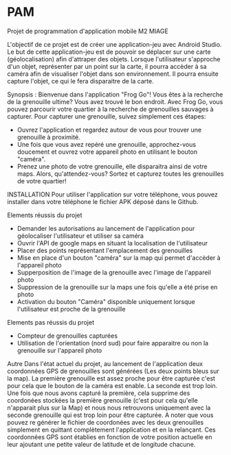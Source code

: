 # PAM
Projet de programmation d'application mobile M2 MIAGE

L'objectif de ce projet est de créer une application-jeu avec Android Studio. Le but de cette application-jeu est de pouvoir se déplacer sur une carte (géolocalisation) afin d'attraper des objets. Lorsque l'utilisateur s'approche d'un objet, représenter par un point sur la carte, il pourra accèder à sa caméra afin de visualiser l'objet dans son environnement. Il pourra ensuite capture l'objet, ce qui le fera disparaitre de la carte. 

Synopsis : 
Bienvenue dans l'application "Frog Go"!
Vous êtes à la recherche de la grenouille ultime? Vous avez trouvé le bon endroit. Avec Frog Go, vous pouvez parcourir votre quartier à la recherche de grenouilles sauvages à capturer.
Pour capturer une grenouille, suivez simplement ces étapes:
- Ouvrez l'application et regardez autour de vous pour trouver une grenouille à proximité.
- Une fois que vous avez repéré une grenouille, approchez-vous doucement et ouvrez votre appareil photo en utilisant le bouton "caméra".
- Prenez une photo de votre grenouille, elle disparaitra ainsi de votre maps.
Alors, qu'attendez-vous? Sortez et capturez toutes les grenouilles de votre quartier!


INSTALLATION
Pour utiliser l'application sur votre téléphone, vous pouvez installer dans votre téléphone le fichier APK déposé dans le Github.


Elements réussis du projet
- Demander les autorisations au lancement de l'application pour géolocaliser l'utilisateur et utiliser sa caméra
- Ouvrir l'API de google maps en situant la localisation de l'utilisateur
- Placer des points représentant l'emplacement des grenouilles
- Mise en place d'un bouton "caméra" sur la map qui permet d'accèder à l'appareil photo
- Supperposition de l'image de la grenouille avec l'image de l'appareil photo
- Suppression de la grenouille sur la maps une fois qu'elle a été prise en photo
- Activation du bouton "Caméra" disponible uniquement lorsque l'utilisateur est proche de la grenouille
 
Elements pas réussis du projet
- Compteur de grenouilles capturées
- Utilisation de l'orientation (nord sud) pour faire apparaitre ou non la grenouille sur l'appareil photo

Autre 
Dans l'état actuel du projet, au lancement de l'application deux coordonnées GPS de grenouilles sont générées (Les deux points bleus sur la map). La première grenouille est assez proche pour être capturée c'est pour cela que le bouton de la caméra est enable. La seconde est trop loin. Une fois que nous avons capturé la première, cela supprime des coordonées stockées la première grenouille (c'est pour cela qu'elle n'apparait plus sur la Map) et nous nous retrouvons uniquement avec la seconde grenouille qui est trop loin pour être capturée.
A noter que vous pouvez re générer le fichier de coordonées avec les deux grenouilles simplement en quittant complètement l'application et en la relançant.
Ces coordonnées GPS sont établies en fonction de votre position actuelle en leur ajoutant une petite valeur de latitude et de longitude chacune. 
